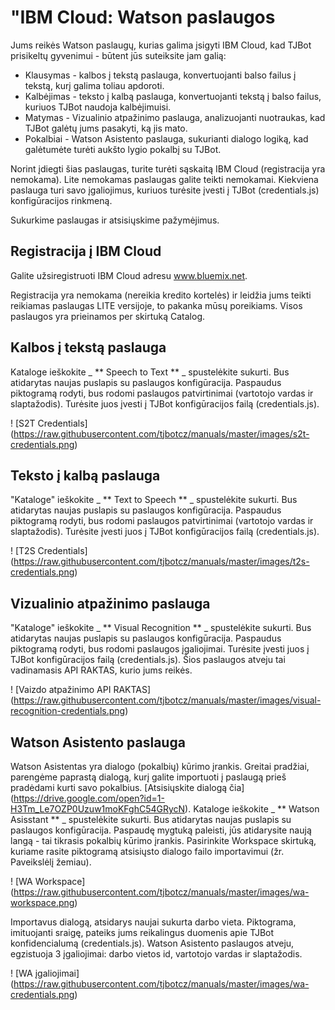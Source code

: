 # "IBM Cloud: Watson paslaugos

Jums reikės Watson paslaugų, kurias galima įsigyti IBM Cloud, kad TJBot prisikeltų gyvenimui - būtent jūs suteiksite jam galią:

* Klausymas - kalbos į tekstą paslauga, konvertuojanti balso failus į tekstą, kurį galima toliau apdoroti.
* Kalbėjimas - teksto į kalbą paslauga, konvertuojanti tekstą į balso failus, kuriuos TJBot naudoja kalbėjimuisi.
* Matymas - Vizualinio atpažinimo paslauga, analizuojanti nuotraukas, kad TJBot galėtų jums pasakyti, ką jis mato.
* Pokalbiai - Watson Asistento paslauga, sukurianti dialogo logiką, kad galėtumėte turėti aukšto lygio pokalbį su TJBot.

Norint įdiegti šias paslaugas, turite turėti sąskaitą IBM Cloud (registracija yra nemokama). Lite nemokamas paslaugas galite teikti nemokamai. Kiekviena paslauga turi savo įgaliojimus, kuriuos turėsite įvesti į TJBot (credentials.js) konfigūracijos rinkmeną.

Sukurkime paslaugas ir atsisiųskime pažymėjimus.

## Registracija į IBM Cloud

Galite užsiregistruoti IBM Cloud adresu www.bluemix.net.

Registracija yra nemokama (nereikia kredito kortelės) ir leidžia jums teikti reikiamas paslaugas LITE versijoje, to pakanka mūsų poreikiams. Visos paslaugos yra prieinamos per skirtuką Catalog.

## Kalbos į tekstą paslauga

Kataloge ieškokite _ ** Speech to Text ** _ spustelėkite sukurti. Bus atidarytas naujas puslapis su paslaugos konfigūracija. Paspaudus piktogramą rodyti, bus rodomi paslaugos patvirtinimai (vartotojo vardas ir slaptažodis). Turėsite juos įvesti į TJBot konfigūracijos failą (credentials.js).

! [S2T Credentials] (https://raw.githubusercontent.com/tjbotcz/manuals/master/images/s2t-credentials.png)

## Teksto į kalbą paslauga

"Kataloge" ieškokite _ ** Text to Speech ** _ spustelėkite sukurti. Bus atidarytas naujas puslapis su paslaugos konfigūracija. Paspaudus piktogramą rodyti, bus rodomi paslaugos patvirtinimai (vartotojo vardas ir slaptažodis). Turėsite įvesti juos į TJBot konfigūracijos failą (credentials.js).

! [T2S Credentials] (https://raw.githubusercontent.com/tjbotcz/manuals/master/images/t2s-credentials.png)

## Vizualinio atpažinimo paslauga

"Kataloge" ieškokite _ ** Visual Recognition ** _ spustelėkite sukurti. Bus atidarytas naujas puslapis su paslaugos konfigūracija. Paspaudus piktogramą rodyti, bus rodomi paslaugos įgaliojimai. Turėsite įvesti juos į TJBot konfigūracijos failą (credentials.js). Šios paslaugos atveju tai vadinamasis API RAKTAS, kurio jums reikės.

! [Vaizdo atpažinimo API RAKTAS] (https://raw.githubusercontent.com/tjbotcz/manuals/master/images/visual-recognition-credentials.png)

## Watson Asistento paslauga

Watson Asistentas yra dialogo (pokalbių) kūrimo įrankis. Greitai pradžiai, parengėme paprastą dialogą, kurį galite importuoti į paslaugą prieš pradėdami kurti savo pokalbius. [Atsisiųskite dialogą čia] (https://drive.google.com/open?id=1-H3Tm_Le7OZP0Uzuw1moKFghC54GRycN). Kataloge ieškokite _ ** Watson Asisstant ** _ spustelėkite sukurti. Bus atidarytas naujas puslapis su paslaugos konfigūracija. Paspaudę mygtuką paleisti, jūs atidarysite naują langą - tai tikrasis pokalbių kūrimo įrankis. Pasirinkite Workspace skirtuką, kuriame rasite piktogramą atsisiųsto dialogo failo importavimui (žr. Paveikslėlį žemiau).

! [WA Workspace] (https://raw.githubusercontent.com/tjbotcz/manuals/master/images/wa-workspace.png)

Importavus dialogą, atsidarys naujai sukurta darbo vieta. Piktograma, imituojanti sraigę, pateiks jums reikalingus duomenis apie TJBot konfidencialumą (credentials.js). Watson Asistento paslaugos atveju, egzistuoja 3 įgaliojimai: darbo vietos id, vartotojo vardas ir slaptažodis.

! [WA įgaliojimai] (https://raw.githubusercontent.com/tjbotcz/manuals/master/images/wa-credentials.png)
